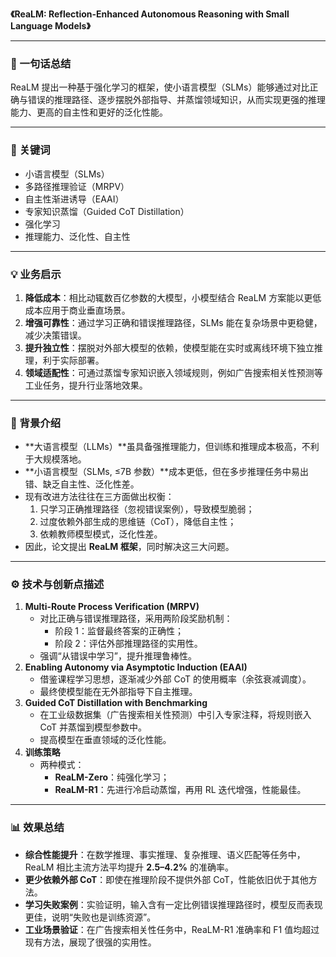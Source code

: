 **《ReaLM: Reflection-Enhanced Autonomous Reasoning with Small Language Models》**

------

### 📝 一句话总结

ReaLM 提出一种基于强化学习的框架，使小语言模型（SLMs）能够通过对比正确与错误的推理路径、逐步摆脱外部指导、并蒸馏领域知识，从而实现更强的推理能力、更高的自主性和更好的泛化性能。

------

### 🔑 关键词

- 小语言模型（SLMs）
- 多路径推理验证（MRPV）
- 自主性渐进诱导（EAAI）
- 专家知识蒸馏（Guided CoT Distillation）
- 强化学习
- 推理能力、泛化性、自主性

------

### 💡 业务启示

1. **降低成本**：相比动辄数百亿参数的大模型，小模型结合 ReaLM 方案能以更低成本应用于商业垂直场景。
2. **增强可靠性**：通过学习正确和错误推理路径，SLMs 能在复杂场景中更稳健，减少决策错误。
3. **提升独立性**：摆脱对外部大模型的依赖，使模型能在实时或离线环境下独立推理，利于实际部署。
4. **领域适配性**：可通过蒸馏专家知识嵌入领域规则，例如广告搜索相关性预测等工业任务，提升行业落地效果。

------

### 📖 背景介绍

- **大语言模型（LLMs）**虽具备强推理能力，但训练和推理成本极高，不利于大规模落地。
- **小语言模型（SLMs, ≤7B 参数）**成本更低，但在多步推理任务中易出错、缺乏自主性、泛化性差。
- 现有改进方法往往在三方面做出权衡：
  1. 只学习正确推理路径（忽视错误案例），导致模型脆弱；
  2. 过度依赖外部生成的思维链（CoT），降低自主性；
  3. 依赖教师模型模式，泛化性差。
- 因此，论文提出 **ReaLM 框架**，同时解决这三大问题。

------

### ⚙️ 技术与创新点描述

1. **Multi-Route Process Verification (MRPV)**
   - 对比正确与错误推理路径，采用两阶段奖励机制：
     - 阶段 1：监督最终答案的正确性；
     - 阶段 2：评估外部推理路径的实用性。
   - 强调“从错误中学习”，提升推理鲁棒性。
2. **Enabling Autonomy via Asymptotic Induction (EAAI)**
   - 借鉴课程学习思想，逐渐减少外部 CoT 的使用概率（余弦衰减调度）。
   - 最终使模型能在无外部指导下自主推理。
3. **Guided CoT Distillation with Benchmarking**
   - 在工业级数据集（广告搜索相关性预测）中引入专家注释，将规则嵌入 CoT 并蒸馏到模型参数中。
   - 提高模型在垂直领域的泛化性能。
4. **训练策略**
   - 两种模式：
     - **ReaLM-Zero**：纯强化学习；
     - **ReaLM-R1**：先进行冷启动蒸馏，再用 RL 迭代增强，性能最佳。

------

### 📊 效果总结

- **综合性能提升**：在数学推理、事实推理、复杂推理、语义匹配等任务中，ReaLM 相比主流方法平均提升 **2.5–4.2%** 的准确率。
- **更少依赖外部 CoT**：即使在推理阶段不提供外部 CoT，性能依旧优于其他方法。
- **学习失败案例**：实验证明，输入含有一定比例错误推理路径时，模型反而表现更佳，说明“失败也是训练资源”。
- **工业场景验证**：在广告搜索相关性任务中，ReaLM-R1 准确率和 F1 值均超过现有方法，展现了很强的实用性。